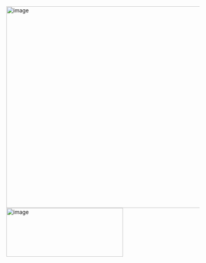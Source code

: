 <img width="1519" height="525" alt="image" src="https://github.com/user-attachments/assets/1e7d6d16-89c4-4e10-b010-3a2729470717" />
<img width="304" height="127" alt="image" src="https://github.com/user-attachments/assets/e7cbfe35-9241-40e3-875c-5efac269bc9c" />
